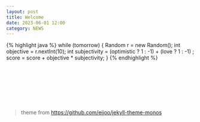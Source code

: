 ```yaml
---
layout: post
title: Welcome
date: 2023-06-01 12:00
category: NEWS
---
```




{% highlight java %}
while (tomorrow) { 
    Random r = new Random();
    int objective = r.nextInt(10);
    int subjectivity = (optimistic ? 1 : -1) + (love ? 1 : -1) ;
    score = score + objective * subjectivity;
}
{% endhighlight %}


<br>
<br>
<br>
<br>
<br>
<br>

> theme from https://github.com/ejjoo/jekyll-theme-monos